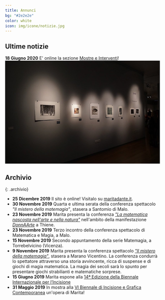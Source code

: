```yaml
---
title: Annunci
bg: "#2e2e2e"
color: white
icon: img/icone/notizie.jpg
---
```

## Ultime notizie

**18 Giugno 2020** E' online la sezione [Mostre e Interventi](https://maritadante.it/#interventi)!
[![Interventi](img/interventi/2019-05-31_Vernice_Biennale_Bassano/61653050_10214715252256428_939479935146262528_o.jpg)](https://maritadante.it/#interventi)

## Archivio

{: .archivio}
* **25 Dicembre 2019** Il sito è online! Visitalo su [maritadante.it](https://maritadante.it).
* **30 Novembre 2019** Quarta e ultima serata della conferenza spettacolo *"Il mistero della matemagia"*, stasera a Santomio di Malo.
* **23 Novembre 2019** Marita presenta la conferenza [*"La matematica nascosta nell'arte e nella natura"*](https://thiene.citycorner.it/evento/la-matematica-nascosta-nellarte-nella-natura-conferenza-marita-dante/)
                       nell'ambito della manifestazione [*DonnAArte*](https://www.altovicentinonline.it/attualita-2/donnaarte-a-thiene-un-gioiello-contro-il-tumore-al-seno/) a Thiene.
* **23 Novembre 2019** Terzo incontro della conferenza spettacolo di Matematica e Magia, a Malo.
* **15 Novembre 2019** Secondo appuntamento della serie Matemagia, a Torrebelvicino (Vicenza).
* **9 Novembre 2019** Marita presenta la conferenza spettacolo
                      [*"Il mistero della matemagia"*](https://laltravicenza.it/il-veneto-tra-magia-e-matematica-con-marita-dante-a-marano/),
                      stasera a Marano Vicentino. La conferenza condurrà lo spettatore attraverso una storia avvincente, ricca di suspense e
                      di giochi di magia matematica. La magia dei secoli sarà lo spunto per presentare giochi strabilianti e matematiche sorprese.
* **15 Giugno 2019** Marita espone alla [14ª Edizione della Biennale Internazionale per l’Incisione](http://www.acquiprint.it/index.php?lang=en)
* **31 Maggio 2019** In mostra alla [VI Biennale di Incisione e Grafica Contemporanea](http://www.museibassano.it/mostra/biennale-2019) un'opera di Marita!
